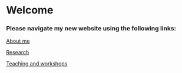 # Welcome

### Please navigate my new website using the following links:

[About me](/about.md)

[Research](/research.md)

[Teaching and workshops](/teaching.md)
